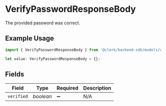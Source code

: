 # VerifyPasswordResponseBody

The provided password was correct.

## Example Usage

```typescript
import { VerifyPasswordResponseBody } from '@clerk/backend-sdk/models/operations';

let value: VerifyPasswordResponseBody = {};
```

## Fields

| Field      | Type      | Required           | Description |
| ---------- | --------- | ------------------ | ----------- |
| `verified` | _boolean_ | :heavy_minus_sign: | N/A         |
